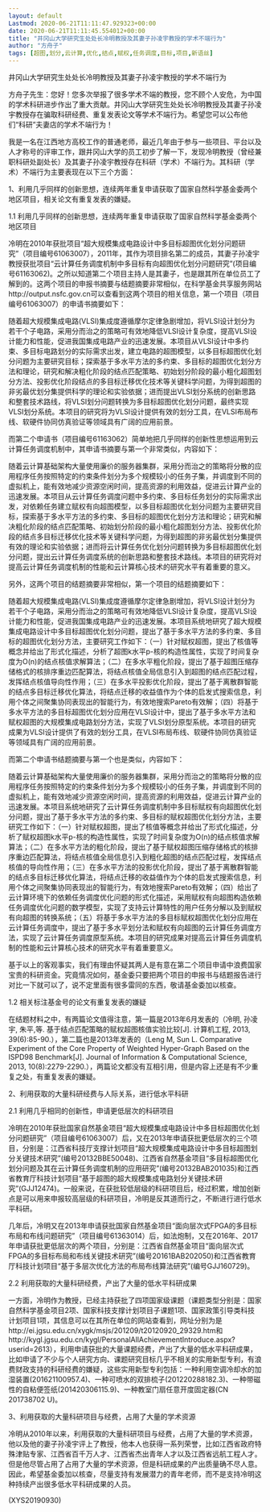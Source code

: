 ```yaml
---
layout: default
Lastmod: 2020-06-21T11:11:47.929323+00:00
date: 2020-06-21T11:11:45.554012+00:00
title: "井冈山大学研究生处处长冷明教授及其妻子孙凌宇教授的学术不端行为"
author: "方舟子"
tags: [超图,划分,云计算,优化,结点,赋权,任务调度,目标,项目,新语丝]
---
```


井冈山大学研究生处处长冷明教授及其妻子孙凌宇教授的学术不端行为

方舟子先生：您好！您多次举报了很多学术不端的教授，您不顾个人安危，为中国的学术科研进步作出了重大贡献。井冈山大学研究生处处长冷明教授及其妻子孙凌宇教授存在骗取科研经费、重复发表论文等学术不端行为。希望您可以公布他们“科研”夫妻店的学术不端行为！

我是一名在江西地方高校工作的普通老师，最近几年由于参与一些项目、平台以及人才称号的评审工作，跟井冈山大学的员工初步了解一下，发现冷明教授（曾经兼职科研处副处长）及其妻子孙凌宇教授存在科研（学术）不端行为。其科研（学术）不端行为主要表现在以下三个方面：

1、利用几乎同样的创新思想，连续两年重复申请获取了国家自然科学基金委两个地区项目，相关论文有重复发表的嫌疑。

1.1 利用几乎同样的创新思想，连续两年重复申请获取了国家自然科学基金委两个地区项目

冷明在2010年获批项目“超大规模集成电路设计中多目标超图优化划分问题研究”（项目编号61063007），2011年，其作为项目排名第二的成员，其妻子孙凌宇教授获批项目“云计算任务调度机制中多目标有向超图优化划分问题研究”(项目编号61163062)。之所以知道第二个项目主持人是其妻子，也是跟其所在单位员工了解到的。这两个项目的申报书摘要与结题摘要非常相似，在科学基金共享服务网站http://output.nsfc.gov.cn可以查看到这两个项目的相关信息，第一个项目（项目编号61063007）的申请书摘要如下：

随着超大规模集成电路(VLSI)集成度遵循摩尔定律急剧增加，将VLSI设计划分为若干个子电路，采用分而治之的策略可有效地降低VLSI设计复杂度，提高VLSI设计能力和性能，促进我国集成电路产业的迅速发展。本项目从VLSI设计中多约束、多目标电路划分的实际需求出发，建立电路的超图模型，以多目标超图优化划分问题为主要研究目标；探索基于多水平方法的多约束、多目标的超图优化划分方法和理论，研究和解决粗化阶段的结点匹配策略、初始划分阶段的最小粗化超图划分方法、投影优化阶段结点的多目标迁移优化技术等关键科学问题，为得到超图的非劣最优划分集提供科学的理论和实验依据；进而提出VLSI划分系统的创新思路和整套技术路线，将VLSI划分问题转换为多目标超图优化划分问题，最终实现VLSI划分系统。本项目的研究将为VLSI设计提供有效的划分工具，在VLSI布局布线、软硬件协同仿真验证等领域具有广阔的应用前景。

而第二个申请书（项目编号61163062）简单地把几乎同样的创新性思想运用到云计算任务调度机制中，其申请书摘要与第一个非常类似，内容如下：

随着云计算基础架构大量使用廉价的服务器集群，采用分而治之的策略将分散的应用程序任务按照特定的约束条件划分为多个规模较小的任务子集，并调度到不同的虚拟机上，能有效地减少资源空闲时间，提高资源的利用效益，促进云计算产业的迅速发展。本项目从云计算任务调度问题中多约束、多目标任务划分的实际需求出发，对依赖任务建立赋权有向超图模型，以多目标超图优化划分问题为主要研究目标，探索基于多水平方法的多约束、多目标的超图优化划分方法和理论；研究和解决粗化阶段的结点匹配策略、初始划分阶段的最小粗化超图划分方法、投影优化阶段的结点多目标迁移优化技术等关键科学问题，为得到超图的非劣最优划分集提供有效的理论和实验依据；进而将云计算任务优化划分问题转换为多目标超图优化划分问题，提出云计算任务调度系统的创新思路和整套技术路线。本项目的研究将对提高云计算任务调度机制的性能和云计算核心技术的研究水平有着重要的意义。

另外，这两个项目的结题摘要非常相似，第一个项目的结题摘要如下：

随着超大规模集成电路(VLSI)集成度遵循摩尔定律急剧增加，将VLSI设计划分为若干个子电路，采用分而治之的策略可有效地降低VLSI设计复杂度，提高VLSI设计能力和性能，促进我国集成电路产业的迅速发展。本项目系统地研究了超大规模集成电路设计中多目标超图优化划分问题，提出了基于多水平方法的多约束、多目标的超图优化划分方法，主要研究工作如下：（一）针对赋权超图，提出了核值等概念并给出了形式化描述，分析了超图k水平p-核的构造性属性，实现了时间复杂度为O(n)的结点核值求解算法；（二）在多水平粗化阶段，提出了基于超图压缩存储格式的核排序重边匹配算法，将结点核值全局信息引入到超图的结点匹配过程，发挥结点核值导向性作用；（三）在多水平投影优化阶段，提出了基于离散群智能的结点多目标迁移优化算法，将结点迁移的收益值作为个体的启发式搜索信息，利用个体之间聚集协同表现出的智能行为，有效地搜索Pareto有效解；（四）将基于多水平方法的多目标超图优化划分应用在VLSI设计中，提出了基于多水平方法和赋权超图的大规模集成电路划分方法，实现了VLSI划分原型系统。本项目的研究成果为VLSI设计提供了有效的划分工具，在VLSI布局布线、软硬件协同仿真验证等领域具有广阔的应用前景。

而第二个申请书结题摘要与第一个也是类似，内容如下：

随着云计算基础架构大量使用廉价的服务器集群，采用分而治之的策略将分散的应用程序任务按照特定的约束条件划分为多个规模较小的任务子集，并调度到不同的虚拟机上，能有效地减少资源空闲时间，提高资源的利用效益，促进云计算产业的迅速发展。本项目系统地研究了云计算任务调度机制中多目标赋权有向超图优化划分问题，提出了基于多水平方法的多约束、多目标的赋权超图优化划分方法，主要研究工作如下：（一）针对赋权超图，提出了核值等概念并给出了形式化描述，分析了赋权超图k水平p-核的构造性属性，实现了时间复杂度为O(n)的结点核值求解算法；（二）在多水平方法的粗化阶段，提出了基于赋权超图压缩存储格式的核排序重边匹配算法，将结点核值全局信息引入到粗化超图的结点匹配过程，发挥结点核值的导向性作用；（三）在多水平方法的投影优化阶段，提出了基于离散群智能的结点多目标迁移优化算法，将结点迁移的收益值作为个体的启发式搜索信息，利用个体之间聚集协同表现出的智能行为，有效地搜索Pareto有效解；（四）给出了云计算环境下的依赖任务调度优化问题的形式化描述，采用赋权有向超图构造依赖任务调度优化问题的数学模型，实现了支持云计算特性的用户任务分解以及到赋权有向超图的转换系统；（五）将基于多水平方法的多目标赋权超图优化划分应用在云计算任务调度中，提出了基于多水平划分法和赋权有向超图的云计算任务调度方法，实现了云计算任务调度原型系统。本项目的研究成果对提高云计算任务调度机制的性能和云计算核心技术的研究水平有着重要意义。

基于以上的客观事实，我们有理由怀疑其两人是有意在第二个项目申请中浪费国家宝贵的科研资金。究竟情况如何，基金委只要把两个项目的申报书与结题报告进行对比一下就可以了，说不定里面有很多雷同的东西，敬请基金委加以核查。

1.2 相关标注基金号的论文有重复发表的嫌疑

在结题材料之中，有两篇论文值得注意，第一篇是2013年6月发表的（冷明, 孙凌宇, 朱平,等. 基于结点匹配策略的赋权超图核值实验比较[J]. 计算机工程, 2013, 39(6):85-90.），第二篇也是2013年发表的（Leng M, Sun L. Comparative Experiment of the Core Property of Weighted Hyper-Graph Based on the ISPD98 Benchmark[J]. Journal of Information & Computational Science, 2013, 10(8):2279-2290.），两篇论文都没有互相引用，但是内容上还是有不少重复之处，有重复发表的嫌疑。

2、利用获取的大量科研经费与人际关系，进行低水平科研

2.1 利用几乎相同的创新性，申请更低层次的科研项目

冷明在2010年获批国家自然基金项目“超大规模集成电路设计中多目标超图优化划分问题研究”（项目编号61063007）后，又在2013年申请获批更低层次的三个项目，分别是：江西省科技厅支撑计划项目“超大规模集成电路设计中多目标超图划分关键技术研究”(编号20132BBE50048)、江西省自然基金项目“多目标超图优化划分问题及其在云计算任务调度机制的应用研究”(编号20132BAB201035)和江西省教育厅科技计划项目“基于超图的超大规模集成电路划分关键技术研究”(GJJ12474)。一般来说，在获批较低层级的科研项目后，经过积累，增加创新点是可以用来申报较高层级的科研项目，冷明是反其道而行之，不断进行进行低水平科研。

几年后，冷明又在2013年申请获批国家自然基金项目“面向层次式FPGA的多目标布局和布线问题研究”（项目编号61363014）后，如法炮制，又在2016年、2017年申请获批更低层次的两个项目，分别是：江西省自然基金项目“面向层次式FPGA的多目标布局和布线关键技术研究”(编号20161BAB202050)和江西省教育厅科技计划项目“基于多层次优化方法的布局布线算法研究”(编号GJJ160729)。

2.2  利用获取的大量科研经费，产出了大量的低水平科研成果

一方面，冷明作为教授，已经主持获批了四项国家级课题（课题类型分别是：国家自然科学基金项目2项、国家科技支撑计划项目子课题1项、国家政策引导类科技计划项目1项，其信息可以在其所在单位的网站查看到，网址分别为是http://ei.jgsu.edu.cn/xygk/msjs/201209/t20120920_29329.htm和http://kygl.jgsu.edu.cn/kygl/PersonalAllAchievementIntroduce.aspx?userid=2613），利用申请获批的大量课题经费，产出了大量的低水平科研成果，比如申请了不少与个人研究方向、课题研究目标几乎不相关的实用新型专利，有浪费财政支持的科研经费的嫌疑，这些实用新型专利包括：一种利用空调冷却水的加湿装置(201621100957.4)、一种可喷水的双排梳子(201220288182.3)、一种带磁性的自粘便签纸(201420306115.9)、一种教室门扇任意开度固定器(CN 201738702 U)。

3、利用获取的大量科研项目与经费，占用了大量的学术资源

冷明从2010年以来，利用获取的大量科研项目与经费，占用了大量的学术资源，他以及他的妻子孙凌宇评上了教授，他本人也获得一系列荣誉，比如江西省政府特殊津贴专家、江西省百千万人才、江西省杰出青年人才以及江西省远航工程人才。但是他尽管占用了占用了大量的学术资源，但是科研成果的产出质量确不尽人意。因此，希望基金委加以核查，尽量支持有发展潜力的青年老师，而不是支持冷明这种持续产出很多低水平科研成果的人员。

(XYS20190930)


